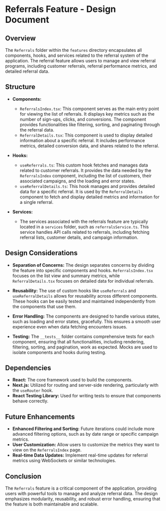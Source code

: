 # Referrals Feature - Design Document

## Overview

The `Referrals` folder within the `features` directory encapsulates all components, hooks, and services related to the referral system of the application. The referral feature allows users to manage and view referral programs, including customer referrals, referral performance metrics, and detailed referral data.

## Structure

- **Components:**

  - `ReferralsIndex.tsx`: This component serves as the main entry point for viewing the list of referrals. It displays key metrics such as the number of sign-ups, clicks, and conversions. The component provides functionalities like filtering, sorting, and paginating through the referral data.
  - `ReferralDetails.tsx`: This component is used to display detailed information about a specific referral. It includes performance metrics, detailed conversion data, and shares related to the referral.

- **Hooks:**

  - `useReferrals.ts`: This custom hook fetches and manages data related to customer referrals. It provides the data needed by the `ReferralsIndex` component, including the list of customers, their associated campaigns, and the loading and error states.
  - `useReferralDetails.ts`: This hook manages and provides detailed data for a specific referral. It is used by the `ReferralDetails` component to fetch and display detailed metrics and information for a single referral.

- **Services:**
  - The services associated with the referrals feature are typically located in a `services` folder, such as `referralsService.ts`. This service handles API calls related to referrals, including fetching referral lists, customer details, and campaign information.

## Design Considerations

- **Separation of Concerns:** The design separates concerns by dividing the feature into specific components and hooks. `ReferralsIndex.tsx` focuses on the list view and summary metrics, while `ReferralDetails.tsx` focuses on detailed data for individual referrals.
- **Reusability:** The use of custom hooks like `useReferrals` and `useReferralDetails` allows for reusability across different components. These hooks can be easily tested and maintained independently from the components that use them.
- **Error Handling:** The components are designed to handle various states, such as loading and error states, gracefully. This ensures a smooth user experience even when data fetching encounters issues.

- **Testing:** The `__tests__` folder contains comprehensive tests for each component, ensuring that all functionalities, including rendering, filtering, sorting, and pagination, work as expected. Mocks are used to isolate components and hooks during testing.

## Dependencies

- **React:** The core framework used to build the components.
- **Next.js:** Utilized for routing and server-side rendering, particularly with the `useRouter` hook.
- **React Testing Library:** Used for writing tests to ensure that components behave correctly.

## Future Enhancements

- **Enhanced Filtering and Sorting:** Future iterations could include more advanced filtering options, such as by date range or specific campaign metrics.
- **User Customization:** Allow users to customize the metrics they want to view on the `ReferralsIndex` page.
- **Real-time Data Updates:** Implement real-time updates for referral metrics using WebSockets or similar technologies.

## Conclusion

The `Referrals` feature is a critical component of the application, providing users with powerful tools to manage and analyze referral data. The design emphasizes modularity, reusability, and robust error handling, ensuring that the feature is both maintainable and scalable.
